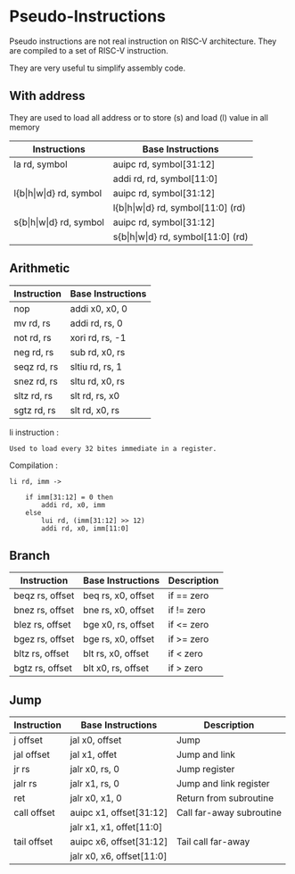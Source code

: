 # Pseudo-Instructions

Pseudo instructions are not real instruction on RISC-V architecture.
They are compiled to a set of RISC-V instruction.

They are very useful tu simplify assembly code.

## With address

They are used to load all address or to store (s) and load (l) value in
all memory

| Instructions              | Base Instructions                                |
|---------------------------|--------------------------------------------------|
| la rd, symbol             | auipc rd, symbol[31:12]                          |
|                           | addi rd, rd, symbol[11:0]                        |
| l{b\|h\|w\|d} rd, symbol  | auipc rd, symbol[31:12]                          |
|                           | l{b\|h\|w\|d} rd, symbol\[11:0\] \(rd\)          |
| s{b\|h\|w\|d} rd, symbol  | auipc rd, symbol[31:12]                          |
|                           | s{b\|h\|w\|d} rd, symbol\[11:0\] \(rd\)          |

## Arithmetic

| Instruction   | Base Instructions |
|---------------|-------------------|
| nop           | addi x0, x0, 0    |
| mv rd, rs     | addi rd, rs, 0    |
| not rd, rs    | xori rd, rs, -1   |
| neg rd, rs    | sub rd, x0, rs    |
| seqz rd, rs   | sltiu rd, rs, 1   |
| snez rd, rs   | sltu rd, x0, rs   |
| sltz rd, rs   | slt rd, rs, x0    |
| sgtz rd, rs   | slt rd, x0, rs    |


li instruction :

    Used to load every 32 bites immediate in a register.

Compilation :

```
li rd, imm ->

    if imm[31:12] = 0 then
        addi rd, x0, imm
    else
        lui rd, (imm[31:12] >> 12)
        addi rd, x0, imm[11:0]
```

## Branch

| Instruction      | Base Instructions  | Description |
|------------------|--------------------|-------------|
| beqz rs, offset  | beq rs, x0, offset | if == zero  |
| bnez rs, offset  | bne rs, x0, offset | if != zero  |
| blez rs, offset  | bge x0, rs, offset | if <= zero  |
| bgez rs, offset  | bge rs, x0, offset | if >= zero  |
| bltz rs, offset  | blt rs, x0, offset | if <  zero  |
| bgtz rs, offset  | blt x0, rs, offset | if >  zero  |

## Jump

| Instruction      | Base Instructions        | Description                 |
|------------------|--------------------------|-----------------------------|
| j offset         | jal x0, offset           | Jump                        |
| jal offset       | jal x1, offet            | Jump and link               |
| jr rs            | jalr x0, rs, 0           | Jump register               |
| jalr rs          | jalr x1, rs, 0           | Jump and link register      |
| ret              | jalr x0, x1, 0           | Return from subroutine      |
| call offset      | auipc x1, offset[31:12]  | Call far-away subroutine    |
|                  | jalr x1, x1, offet[11:0] |                             |
| tail offset      | auipc x6, offset[31:12]  | Tail call far-away          |
|                  | jalr x0, x6, offset[11:0]|                             |


